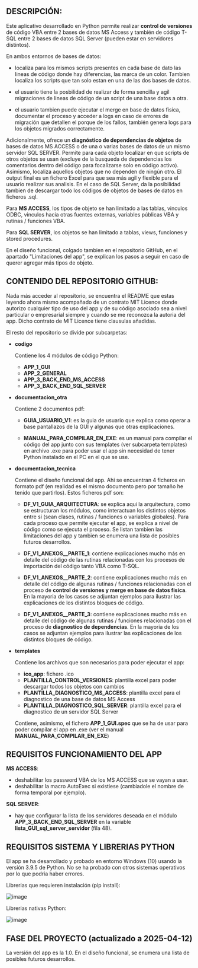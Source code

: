 
## __DESCRIPCIÓN__:

Este aplicativo desarrollado en Python permite realizar __control de versiones__ de código VBA entre 2 bases de datos MS Access y también de código T-SQL entre 2 bases de datos SQL Server (pueden estar en servidores distintos).

En ambos entornos de bases de datos:

  * localiza para los mismos scripts presentes en cada base de dato las lineas de código donde hay diferencias, las marca de un color. Tambien localiza los scripts que tan solo estan en una de las dos bases de datos.
    
  * el usuario tiene la posbilidad de realizar de forma sencilla y agil migraciones de lineas de código de un script de una base datos a otra.
    
  * el usuario tambien puede ejecutar el merge en base de datos fisica, documentar el proceso y acceder a logs en caso de errores de migración que detallen el porque de los fallos, también genera logs para los objetos migrados correctamente.

Adicionalmente, ofrece un __diagnóstico de dependencias de objetos__ de bases de datos MS ACCESS o de una o varias bases de datos de un mismo servidor SQL SERVER. Permite para cada objeto localizar en que scripts de otros objetos se usan (excluye de la busqueda de dependencias los comentarios dentro del código para focalizarse solo en código activo). Asimismo, localiza aquellos objetos que no dependen de ningún otro. El output final es un fichero Excel para que sea más agil y flexible para el usuario realizar sus analisis. En el caso de SQL Server, da la posibilidad tambien de descargar todo los códigos de objetos de bases de datos en ficheros .sql.

Para __MS ACCESS__, los tipos de objeto se han limitado a las tablas, vinculos ODBC, vinculos hacia otras fuentes externas, variables públicas VBA y rutinas / funciones VBA. 

Para __SQL SERVER__, los objetos se han limitado a tablas, views, funciones y stored procedures. 

En el diseño funcional, colgado tambien en el repositorio GitHub, en el apartado "Limitaciones del app", se explican los pasos a seguir en caso de querer agregar más tipos de objeto.

## __CONTENIDO DEL REPOSITORIO GITHUB__:

Nada más acceder al repositorio, se encuentra el README que estas leyendo ahora mismo acompañado de un contrato MIT Licence donde autorizo cualquier tipo de uso del app y de su código asociado sea a nivel particular o empresarial siempre y cuando se me reconozca la autoria del app. Dicho contrato de MIT Licence tiene clausulas añadidas.

El resto del repositorio se divide por subcarpetas:

* __codigo__

  Contiene los 4 módulos de código Python:

  * __APP_1_GUI__
  * __APP_2_GENERAL__
  * __APP_3_BACK_END_MS_ACCESS__
  * __APP_3_BACK_END_SQL_SERVER__

* __documentacion_otra__

  Contiene 2 documentos pdf:

  * __GUIA_USUARIO_V1__: es la guia de usuario que explica como operar a base pantallazos de la GUI y algunas que otras explicaciones.
    
  * __MANUAL_PARA_COMPILAR_EN_EXE__: es un manual para compilar el código del app junto con sus templates (ver subcarpeta templates) en archivo .exe para poder usar el app sin necesidad de tener Python instalado en el PC en el que se use.

* __documentacion_tecnica__

    Contiene el diseño funcional del app. Ahi se encuentran 4 ficheros en formato pdf (en realidad es el mismo documento pero por tamaño he tenido que partirlos). Estos ficheros pdf son:

    * __DF_V1_GUIA_ARQUITECTURA__: se explica aqui la arquitectura, como se estructuran los módulos, como interactuan los distintos objetos entre si (sean clases, rutinas / funciones o variables globales). Para cada proceso que permite ejecutar el app, se explica a nivel de código como se ejecuta el proceso. Se listan tambien las limitaciones del app y tambien se enumera una lista de posibles futuros desarrollos.
 
    * __DF_V1_ANEXOS__PARTE_1__: contiene explicaciones mucho más en detalle del código de las rutinas relacionadas con los procesos de importación del código tanto VBA como T-SQL.
 
    * __DF_V1_ANEXOS__PARTE_2__: contiene explicaciones mucho más en detalle del código de algunas rutinas / funciones relacionadas con el proceso de __control de versiones y merge en base de datos fisica__. En la mayoria de los casos se adjuntan ejemplos para ilustrar las explicaciones de los distintos bloques de código.
 
    * __DF_V1_ANEXOS__PARTE_3__: contiene explicaciones mucho más en detalle del código de algunas rutinas / funciones relacionadas con el proceso de __diagnostico de dependencias__. En la mayoria de los casos se adjuntan ejemplos para ilustrar las explicaciones de los distintos bloques de código.

* __templates__

  Contiene los archivos que son necesarios para poder ejecutar el app:
  
  * __ico_app__: fichero .ico
  * __PLANTILLA_CONTROL_VERSIONES__: plantilla excel para poder descargar todos los objetos con cambios
  * __PLANTILLA_DIAGNOSTICO_MS_ACCESS__: plantilla excel para el diagnostico de una base de datos MS Access
  * __PLANTILLA_DIAGNOSTICO_SQL_SERVER__: plantilla excel para el diagnostico de un servidor SQL Server

  Contiene, asimismo, el fichero __APP_1_GUI.spec__ que se ha de usar para poder compilar el app en .exe (ver el manual __MANUAL_PARA_COMPILAR_EN_EXE__)

  
## __REQUISITOS FUNCIONAMIENTO DEL APP__

__MS ACCESS__:
  * deshabilitar los password VBA de los MS ACCESS que se vayan a usar.
  * deshabilitar la macro AutoExec si existiese (cambiadole el nombre de forma temporal por ejemplo).

__SQL SERVER__: 
  * hay que configurar la lista de los servidores deseada en el módulo __APP_3_BACK_END_SQL_SERVER__ en la variable __lista_GUI_sql_server_servidor__ (fila 48).


## __REQUISITOS SISTEMA Y LIBRERIAS PYTHON__

El app se ha desarrollado y probado en entorno Windows (10) usando la versión 3.9.5 de Python. No se ha probado con otros sistemas operativos por lo que podria haber errores.

Librerias que requieren instalación (pip install):

![image](https://github.com/user-attachments/assets/cb4ba9c1-2c59-4b5f-a28b-b6071087ae9f)


Librerias nativas Python:

![image](https://github.com/user-attachments/assets/dcc35e0d-3720-4505-af8d-be9b12515737)


## FASE DEL PROYECTO (actualizado a 2025-04-12)

La versión del app es la 1.0. En el diseño funcional, se enumera una lista de posibles futuros desarrollos.















